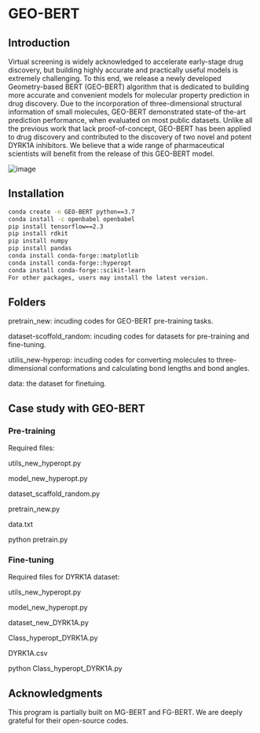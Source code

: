 # GEO-BERT
## Introduction

Virtual screening is widely acknowledged to accelerate early-stage drug discovery, but building highly accurate and practically useful models is extremely challenging. To this end, we release a newly developed Geometry-based BERT (GEO-BERT) algorithm that is dedicated to building more accurate and convenient models for molecular property prediction in drug discovery. Due to the incorporation of three-dimensional structural information of small molecules, GEO-BERT demonstrated state-of the-art prediction performance, when evaluated on most public datasets. Unlike all the previous work that lack proof-of-concept, GEO-BERT has been applied to drug discovery and contributed to the discovery of two novel and potent DYRK1A inhibitors. We believe that a wide range of pharmaceutical scientists will benefit from the release of this GEO-BERT model. 

![image](https://github.com/user-attachments/assets/1620b1e7-0ba2-4dbf-9190-2f93f128a512)


## Installation

```bash
conda create -n GEO-BERT python==3.7
conda install -c openbabel openbabel
pip install tensorflow==2.3
pip install rdkit
pip install numpy
pip install pandas
conda install conda-forge::matplotlib
conda install conda-forge::hyperopt
conda install conda-forge::scikit-learn
For other packages, users may install the latest version.
```

## Folders

pretrain_new: incuding codes for GEO-BERT pre-training tasks.

dataset-scoffold_random: incuding codes for datasets for pre-training and fine-tuning.

utilis_new-hyperop: incuding codes for converting molecules to three-dimensional conformations and calculating bond lengths and bond angles.

data: the dataset for finetuing.

## Case study with GEO-BERT

### Pre-training

Required files:

utils_new_hyperopt.py

model_new_hyperopt.py

dataset_scaffold_random.py

pretrain_new.py

data.txt

python pretrain.py

### Fine-tuning

Required files for DYRK1A dataset:

utils_new_hyperopt.py

model_new_hyperopt.py

dataset_new_DYRK1A.py

Class_hyperopt_DYRK1A.py

DYRK1A.csv

python Class_hyperopt_DYRK1A.py

## Acknowledgments

This program is partially built on MG-BERT and FG-BERT. We are deeply grateful for their open-source codes.
